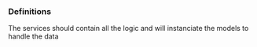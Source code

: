 ### Definitions
The services should contain all the logic and will instanciate the models to handle the data